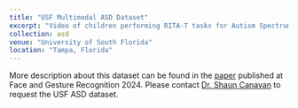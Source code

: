 ```yaml
---
title: "USF Multimodal ASD Dataset"
excerpt: "Video of children performing RITA-T tasks for Autism Spectrum Disorder Screening"
collection: asd
venue: "University of South Florida"
location: "Tampa, Florida"
---
```


More description about this dataset can be found in the [paper](/files/FG_ASD2024.pdf) published at Face and Gesture Recognition 2024. Please contact [Dr. Shaun Canavan](mailto:scanavan@usf.edu) to request the USF ASD dataset.